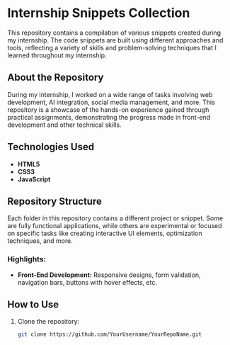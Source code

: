 # Internship Snippets Collection

This repository contains a compilation of various snippets created during my internship. The code snippets are built using different approaches and tools, reflecting a variety of skills and problem-solving techniques that I learned throughout my internship.

## About the Repository

During my internship, I worked on a wide range of tasks involving web development, AI integration, social media management, and more. This repository is a showcase of the hands-on experience gained through practical assignments, demonstrating the progress made in front-end development and other technical skills.

## Technologies Used
- **HTML5**
- **CSS3**
- **JavaScript**


## Repository Structure

Each folder in this repository contains a different project or snippet. Some are fully functional applications, while others are experimental or focused on specific tasks like creating interactive UI elements, optimization techniques, and more.

### Highlights:
- **Front-End Development:** Responsive designs, form validation, navigation bars, buttons with hover effects, etc.
  

## How to Use

1. Clone the repository:
   ```bash
   git clone https://github.com/YourUsername/YourRepoName.git
